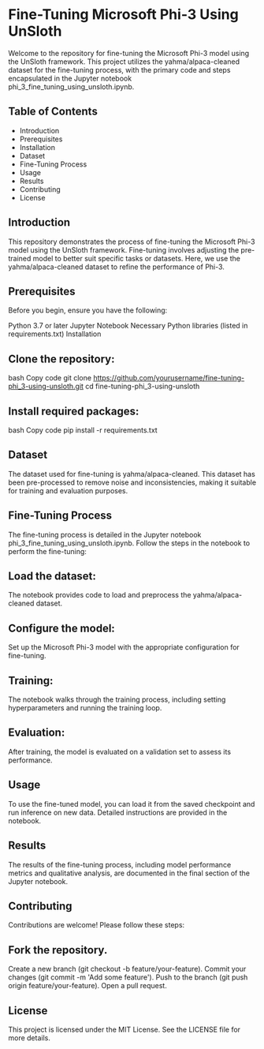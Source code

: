 # Fine-Tuning Microsoft Phi-3 Using UnSloth
Welcome to the repository for fine-tuning the Microsoft Phi-3 model using the UnSloth framework. This project utilizes the yahma/alpaca-cleaned dataset for the fine-tuning process, with the primary code and steps encapsulated in the Jupyter notebook phi_3_fine_tuning_using_unsloth.ipynb.

## Table of Contents
 * Introduction
 * Prerequisites
 * Installation
 * Dataset
 * Fine-Tuning Process
 * Usage
 * Results
 * Contributing
 * License
## Introduction
This repository demonstrates the process of fine-tuning the Microsoft Phi-3 model using the UnSloth framework. Fine-tuning involves adjusting the pre-trained model to better suit specific tasks or datasets. Here, we use the yahma/alpaca-cleaned dataset to refine the performance of Phi-3.

## Prerequisites
Before you begin, ensure you have the following:

Python 3.7 or later
Jupyter Notebook
Necessary Python libraries (listed in requirements.txt)
Installation
## Clone the repository:
bash
Copy code
git clone https://github.com/yourusername/fine-tuning-phi_3-using-unsloth.git
cd fine-tuning-phi_3-using-unsloth
## Install required packages:
bash
Copy code
pip install -r requirements.txt
## Dataset
The dataset used for fine-tuning is yahma/alpaca-cleaned. This dataset has been pre-processed to remove noise and inconsistencies, making it suitable for training and evaluation purposes.

## Fine-Tuning Process
The fine-tuning process is detailed in the Jupyter notebook phi_3_fine_tuning_using_unsloth.ipynb. Follow the steps in the notebook to perform the fine-tuning:

## Load the dataset:
The notebook provides code to load and preprocess the yahma/alpaca-cleaned dataset.
## Configure the model:
Set up the Microsoft Phi-3 model with the appropriate configuration for fine-tuning.
## Training:
The notebook walks through the training process, including setting hyperparameters and running the training loop.
## Evaluation:
After training, the model is evaluated on a validation set to assess its performance.
## Usage
To use the fine-tuned model, you can load it from the saved checkpoint and run inference on new data. Detailed instructions are provided in the notebook.

## Results
The results of the fine-tuning process, including model performance metrics and qualitative analysis, are documented in the final section of the Jupyter notebook.

## Contributing
Contributions are welcome! Please follow these steps:

## Fork the repository.
Create a new branch (git checkout -b feature/your-feature).
Commit your changes (git commit -m 'Add some feature').
Push to the branch (git push origin feature/your-feature).
Open a pull request.
## License
This project is licensed under the MIT License. See the LICENSE file for more details.

